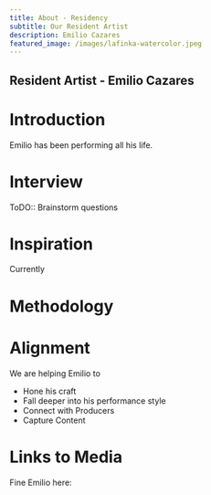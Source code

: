 ```yaml
---
title: About - Residency
subtitle: Our Resident Artist
description: Emilio Cazares
featured_image: /images/lafinka-watercolor.jpeg
---
```


## Resident Artist - Emilio Cazares

# Introduction
Emilio has been performing all his life.

# Interview
ToDO:: Brainstorm questions

# Inspiration
Currently

# Methodology

# Alignment
We are helping Emilio to 
- Hone his craft
- Fall deeper into his performance style
- Connect with Producers
- Capture Content

# Links to Media
Fine Emilio here:
